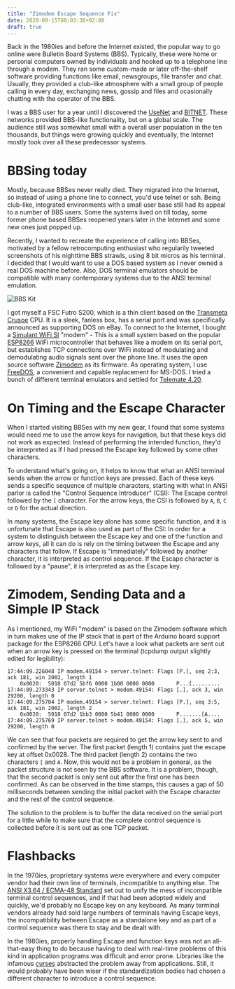 ```yaml
---
title: "Zimodem Escape Sequence Fix"
date: 2020-09-15T08:03:38+02:00
draft: true
---
```


Back in the 1980ies and before the Internet existed, the popular way
to go online were Bulletin Board Systems (BBS).  Typically, these were
home or personal computers owned by individuals and hooked up to a
telephone line through a modem.  They ran some custom-made or later
off-the-shelf software providing functions like email, newsgroups,
file transfer and chat.  Usually, they provided a club-like atmosphere
with a small group of people calling in every day, exchanging news,
gossip and files and ocasionally chatting with the operator of the
BBS.

I was a BBS user for a year until I discovered the
[UseNet](https://en.wikipedia.org/wiki/Usenet) and
[BITNET](https://en.wikipedia.org/wiki/BITNET).  These networks
provided BBS-like functionality, but on a global scale.  The audience
still was somewhat small with a overall user population in the ten
thousands, but things were growing quickly and eventually, the
Internet mostly took over all these predecessor systems.

# BBSing today

Mostly, because BBSes never really died.  They migrated into the
Internet, so instead of using a phone line to connect, you'd use
telnet or ssh.  Being club-like, integrated environments with a small
user base still had its appeal to a number of BBS users.  Some the
systems lived on till today, some former phone based BBSes reopened
years later in the Internet and some new ones just popped up.

Recently, I wanted to recreate the experience of calling into BBSes,
motivated by a fellow retrocomputing enthusiast who regularily tweeted
screenshots of his nighttime BBS strawls, using 8 bit micros as his
terminal.  I decided that I would want to use a DOS based system as I
never owned a real DOS machine before.  Also, DOS terminal emulators
should be compatible with many contemporary systems due to the ANSI
terminal emulation.

![BBS Kit](/images/bbs-kit.jpg)

I got myself a FSC Futro S200, which is a thin client based on the
[Transmeta Crusoe](https://en.wikipedia.org/wiki/Transmeta_Crusoe)
CPU.  It is a sleek, fanless box, has a serial port and was
specifically announced as supporting DOS on eBay.  To connect to the
Internet, I bought a [Simulant WiFi
SI](https://www.simulant.uk/shop/retro-vintage-computer-wifi-modem-rs232-serial-hayes-compatible)
"modem" - This is a small system based on the popular
[ESP8266](https://en.wikipedia.org/wiki/ESP8266) WiFi microcontroller
that behaves like a modem on its serial port, but establishes TCP
connections over WiFi instead of modulating and demodulating audio
signals sent over the phone line.  It uses the open source software
[Zimodem](https://github.com/bozimmerman/Zimodem) as its firmware.  As
operating system, I use [FreeDOS](https://www.freedos.org/), a
convenient and capable replacement for MS-DOS.  I tried a bunch of
different terminal emulators and settled for [Telemate
4.20](https://vetusware.com/download/TELEMATE%204.20/?id=9090).

# On Timing and the Escape Character

When I started visiting BBSes with my new gear, I found that some
systems would need me to use the arrow keys for navigation, but that
these keys did not work as expected.  Instead of performing the
intended function, they'd be interpreted as if I had pressed the
Escape key followed by some other characters.

To understand what's going on, it helps to know that what an ANSI
terminal sends when the arrow or function keys are pressed.  Each of
these keys sends a specific sequence of multiple characters, starting
with what in ANSI parlor is called the "Control Sequence Introducer"
(CSI): The Escape control followed by the `[` character.  For the
arrow keys, the CSI is followed by `A`, `B`, `C` or `D` for the actual
direction.

In many systems, the Escape key alone has some specific function, and
it is unfortunate that Escape is also used as part of the CSI: In
order for a system to distinguish between the Escape key and one of
the function and arrow keys, all it can do is rely on the timing
between the Escape and any characters that follow.  If Escape is
"immediately" followed by another character, it is interpreted as
control sequence.  If the Escape character is followed by a "pause",
it is interpreted as as the Escape key.

# Zimodem, Sending Data and a Simple IP Stack

As I mentioned, my WiFi "modem" is based on the Zimodem software which
in turn makes use of the IP stack that is part of the Arduino board
support package for the ESP8266 CPU.  Let's have a look what packets
are sent out when an arrow key is pressed on the terminal (tcpdump
output slightly edited for legibility):

```
17:44:09.226048 IP modem.49154 > server.telnet: Flags [P.], seq 2:3, ack 181, win 2002, length 1
	0x0020:  5018 07d2 5bf6 0000 1b00 0000 0000       P...[.........
17:44:09.273343 IP server.telnet > modem.49154: Flags [.], ack 3, win 29200, length 0
17:44:09.275704 IP modem.49154 > server.telnet: Flags [P.], seq 3:5, ack 181, win 2002, length 2
	0x0020:  5018 07d2 1bb3 0000 5b41 0000 0000       P.......[A....
17:44:09.275769 IP server.telnet > modem.49154: Flags [.], ack 5, win 29200, length 0
```

We can see that four packets are required to get the arrow key sent to
and confirmed by the server.  The first packet (length 1) contains
just the escape key at offset 0x0028.  The third packet (length 2)
contains the two characters `[` and `A`.  Now, this would not be a
problem in general, as the packet structure is not seen by the BBS
software.  It is a problem, though, that the second packet is only
sent out after the first one has been confirmed.  As can be observed
in the time stamps, this causes a gap of 50 milliseconds between
sending the initial packet with the Escape character and the rest of
the control sequence.

The solution to the problem is to buffer the data received on the
serial port for a little while to make sure that the complete control
sequence is collected before it is sent out as one TCP packet.

# Flashbacks

In the 1970ies, proprietary systems were everywhere and every computer
vendor had their own line of terminals, incompatible to anything else.
The [ANSI X3.64 / ECMA-48
Standard](http://www.ecma-international.org/publications/files/ECMA-ST/ECMA-48,%202nd%20Edition,%20August%201979.pdf)
set out to unify the mess of incompatible terminal control sequences,
and if that had been adopted widely and quickly, we'd probably no
Escape key on any keyboard.  As many terminal vendors already had sold
large numbers of terminals having Escape keys, the incompatibility
between Escape as a standalone key and as part of a control sequence
was there to stay and be dealt with.

In the 1980ies, properly handling Escape and function keys was not an
all-that-easy thing to do because having to deal with real-time
problems of this kind in application programs was difficult and error
prone.  Libraries like the infamous
[curses](https://en.wikipedia.org/wiki/Curses_(programming_library))
abstracted the problem away from applications.  Still, it would
probably have been wiser if the standardization bodies had chosen a
different character to introduce a control sequence.
